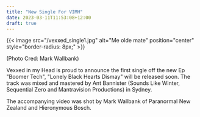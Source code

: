 ```yaml
---
title: "New Single For VIMH"
date: 2023-03-11T11:53:08+12:00
draft: true
---
```


{{< image src="/vexxed_single1.jpg" alt="Me olde mate" position="center" style="border-radius: 8px;" >}}

(Photo Cred: Mark Wallbank)

Vexxed in my Head is proud to announce the first single off the new Ep "Boomer Tech", "Lonely Black Hearts Dismay" will be released soon.  The track was mixed and mastered by Ant Bannister (Sounds Like Winter, Sequential Zero and Mantravision Productions) in Sydney.

The accompanying video was shot by Mark Wallbank of Paranormal New Zealand and Hieronymous Bosch.

